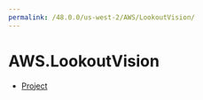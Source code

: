 ```yaml
---
permalink: /48.0.0/us-west-2/AWS/LookoutVision/
---
```


# AWS.LookoutVision



* [Project](Project.md)